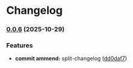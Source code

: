 # Changelog

### [0.0.6](https://github.com/ghaschel/commitzen-poc/compare/v0.0.5...v0.0.6) (2025-10-29)


### Features

* **commit ammend:** split-changelog ([dd0daf7](https://github.com/ghaschel/commitzen-poc/commit/dd0daf73d15eec35c889e903dc89b8600d7bf26c))
